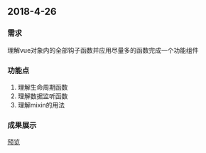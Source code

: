 ## 2018-4-26

### 需求

理解vue对象内的全部钩子函数并应用尽量多的函数完成一个功能组件

### 功能点

1. 理解生命周期函数
2. 理解数据监听函数
3. 理解mixin的用法

###  成果展示
[预览](http://www.baidu.com)